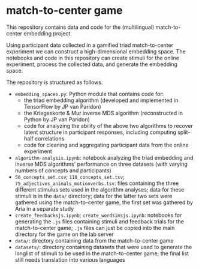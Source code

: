 # match-to-center game
This repository contains data and code for the (multilingual) match-to-center embedding project.

Using participant data collected in a gamified triad match-to-center experiment we can construct a high-dimensional embedding space. The 
notebooks and code in this repository can create stimuli for the online experiment, process the collected data, and generate the embedding 
space.

The repository is structured as follows:
* `embedding_spaces.py`: Python module that contains code for:
    - the triad embedding algorithm (developed and implemented in TensorFlow by JP van Paridon)
    - the Kriegeskorte & Mur inverse MDS algorithm (reconstructed in Python by JP van Paridon)
    - code for analyzing the ability of the above two algorithms to recover latent structure in participant responses, including 
computing split-half correlations
    - code for cleaning and aggregating participant data from the online experiment
* `algorithm-analysis.ipynb`: notebook analyzing the triad embedding and inverse MDS algorithms' performance on three datasets (with 
varying numbers of concepts and participants)
* `50_concepts_set.csv`; `110_concepts_set.tsv`; `75_adjectives_animals_motionverbs.tsv`: files containing the three different stimulus 
sets used in the algorithm analyses; data for these stimuli is in the `data/` directory; data for the latter two sets were gathered using 
the match-to-center game, the first set was gathered by Aria in a separate study
* `create_feedbacksjs.ipynb`; `create_wordsimsjs.ipynb`: notebooks for generating the `.js` files containing stimuli and feedback trials 
for the match-to-center game; `.js` files can just be copied into the main directory for the game on the lab server
* `data/`: directory containing data from the match-to-center game
* `datasets/`: directory containing datasets that were used to generate the longlist of stimuli to be used in the match-to-center game; the 
final list still needs translation into various languages
